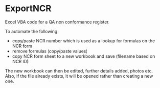 # ExportNCR

Excel VBA code for a QA non conformance register.

To automate the following:
- copy/paste NCR number which is used as a lookup for formulas on the NCR form
- remove formulas (copy/paste values)
- copy NCR form sheet to a new workbook and save (filename based on NCR ID)

The new workbook can then be edited, further details added, photos etc.
Also, if the file already exists, it will be opened rather than creating a new one.
